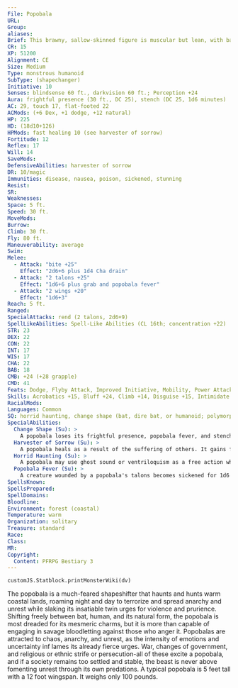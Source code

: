 ```yaml
---
File: Popobala
URL: 
Group: 
aliases: 
Brief: This brawny, sallow-skinned figure is muscular but lean, with batlike wings and a single hideous eye in its noseless face.
CR: 15
XP: 51200
Alignment: CE
Size: Medium
Type: monstrous humanoid
SubType: (shapechanger)
Initiative: 10
Senses: blindsense 60 ft., darkvision 60 ft.; Perception +24
Aura: frightful presence (30 ft., DC 25), stench (DC 25, 1d6 minutes)
AC: 29, touch 17, flat-footed 22
ACMods: (+6 Dex, +1 dodge, +12 natural)
HP: 225
HD: (18d10+126)
HPMods: fast healing 10 (see harvester of sorrow)
Fortitude: 12
Reflex: 17
Will: 14
SaveMods: 
DefensiveAbilities: harvester of sorrow
DR: 10/magic
Immunities: disease, nausea, poison, sickened, stunning
Resist: 
SR: 
Weaknesses: 
Space: 5 ft.
Speed: 30 ft.
MoveMods: 
Burrow: 
Climb: 30 ft.
Fly: 80 ft.
Maneuverability: average
Swim: 
Melee: 
  - Attack: "bite +25"
    Effect: "2d6+6 plus 1d4 Cha drain"
  - Attack: "2 talons +25"
    Effect: "1d6+6 plus grab and popobala fever"
  - Attack: "2 wings +20"
    Effect: "1d6+3"
Reach: 5 ft.
Ranged: 
SpecialAttacks: rend (2 talons, 2d6+9)
SpellLikeAbilities: Spell-Like Abilities (CL 16th; concentration +22)   At Will-clairaudience/clairvoyance, ghost sound (DC 16), ventriloquism (DC 17)   3/day-dominate person (DC 21, can only dominate and control one person at a time), eyebite (DC 22), feeblemind (DC 21), spell turning, suggestion (DC 19), telekinesis (DC 21)   1/day-animate objects
STR: 23
DEX: 22
CON: 22
INT: 17
WIS: 17
CHA: 22
BAB: 18
CMB: +24 (+28 grapple)
CMD: 41
Feats: Dodge, Flyby Attack, Improved Initiative, Mobility, Power Attack, Skill Focus (Intimidate), Toughness, Weapon Focus (bite), Weapon Focus (talons)
Skills: Acrobatics +15, Bluff +24, Climb +14, Disguise +15, Intimidate +33, Knowledge (local) +21, Perception +24, Perform (act) +15, Sense Motive +12, Stealth +27
RacialMods: 
Languages: Common
SQ: horrid haunting, change shape (bat, dire bat, or humanoid; polymorph)
SpecialAbilities:
  Change Shape (Su): >
    A popobala loses its frightful presence, popobala fever, and stench abilities when not in its true form.
  Harvester of Sorrow (Su): >
    A popobala heals as a result of the suffering of others. It gains fast healing 10 if at least one creature within 15 feet has one or more of the following conditions: confused, cowering, dying, exhausted, fatigued, frightened, nauseated, panicked, shaken, sickened, staggered, or stunned.
  Horrid Haunting (Su): >
    A popobala may use ghost sound or ventriloquism as a free action whenever it manipulates a creature or object with animate objects, dominate person, or telekinesis. The ghost sound or ventriloquism originates from the controlled object or creature.
  Popobala Fever (Su): >
    A creature wounded by a popobala's talons becomes sickened for 1d6 minutes unless it makes a DC 25 Fortitude save. A creature already sickened by the fever becomes nauseated for 1d6 rounds. One already nauseated by the fever is helpless for 1d6 rounds. This is a disease effect. The save DC is Constitution-based.
SpellsKnown: 
SpellsPrepared: 
SpellDomains: 
Bloodline: 
Environment: forest (coastal)
Temperature: warm
Organization: solitary
Treasure: standard
Race: 
Class: 
MR: 
Copyright:
  Content: PFRPG Bestiary 3
---
```

```dataviewjs
customJS.Statblock.printMonsterWiki(dv)
```
The popobala is a much-feared shapeshifter that haunts and hunts warm coastal lands, roaming night and day to terrorize and spread anarchy and unrest while slaking its insatiable twin urges for violence and prurience. Shifting freely between bat, human, and its natural form, the popobala is most dreaded for its mesmeric charms, but it is more than capable of engaging in savage bloodletting against those who anger it. Popobalas are attracted to chaos, anarchy, and unrest, as the intensity of emotions and uncertainty inf lames its already fierce urges. War, changes of government, and religious or ethnic strife or persecution-all of these excite a popobala, and if a society remains too settled and stable, the beast is never above fomenting unrest through its own predations.  A typical popobala is 5 feet tall with a 12 foot wingspan. It weighs only 100 pounds.
